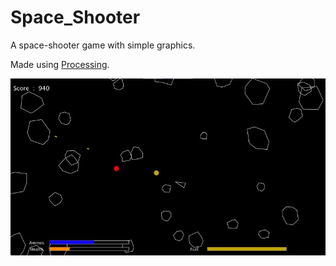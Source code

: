 # Space_Shooter
A space-shooter game with simple graphics.

Made using [Processing](https://processing.org/).

![ScreenShot](./docs/images/ss.jpg?raw=true "ASCII")

